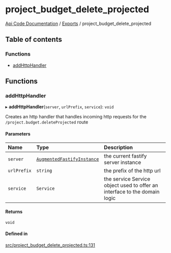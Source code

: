 # project\_budget\_delete\_projected
 
[Api Code Documentation](../README.md) / [Exports](../modules.md) / project\_budget\_delete\_projected

## Table of contents

### Functions

- [addHttpHandler](project_budget_delete_projected.md#addhttphandler)

## Functions

### addHttpHandler

▸ **addHttpHandler**(`server`, `urlPrefix`, `service`): `void`

Creates an http handler that handles incoming http requests for the `/project.budget.deleteProjected` route

#### Parameters

| Name | Type | Description |
| :------ | :------ | :------ |
| `server` | [`AugmentedFastifyInstance`](../interfaces/types.AugmentedFastifyInstance.md) | the current fastify server instance |
| `urlPrefix` | `string` | the prefix of the http url |
| `service` | `Service` | the service Service object used to offer an interface to the domain logic |

#### Returns

`void`

#### Defined in

[src/project_budget_delete_projected.ts:131](https://github.com/openkfw/TruBudget/blob/0804644/api/src/project_budget_delete_projected.ts#L131)
